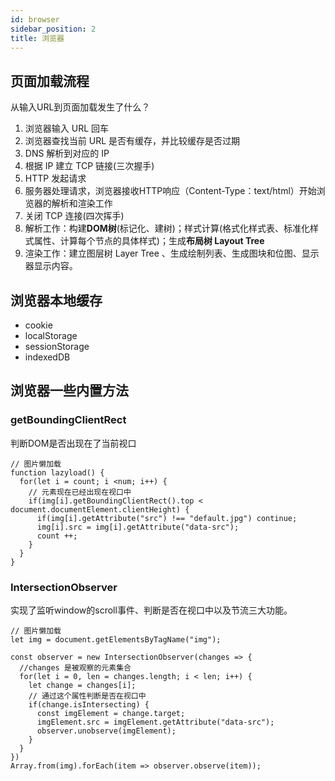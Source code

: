 ```yaml
---
id: browser
sidebar_position: 2
title: 浏览器
---
```


## 页面加载流程
从输入URL到页面加载发生了什么？
1. 浏览器输入 URL 回车
2. 浏览器查找当前 URL 是否有缓存，并比较缓存是否过期
3. DNS 解析到对应的 IP
4. 根据 IP 建立 TCP 链接(三次握手)
5. HTTP 发起请求
6. 服务器处理请求，浏览器接收HTTP响应（Content-Type：text/html）开始浏览器的解析和渲染工作
7. 关闭 TCP 连接(四次挥手)
8. 解析工作：构建**DOM树**(标记化、建树)；样式计算(格式化样式表、标准化样式属性、计算每个节点的具体样式)；生成**布局树 Layout Tree**
9. 渲染工作：建立图层树 Layer Tree 、生成绘制列表、生成图块和位图、显示器显示内容。

## 浏览器本地缓存
- cookie
- localStorage
- sessionStorage
- indexedDB

## 浏览器一些内置方法
### getBoundingClientRect
判断DOM是否出现在了当前视口
```
// 图片懒加载
function lazyload() {
  for(let i = count; i <num; i++) {
    // 元素现在已经出现在视口中
    if(img[i].getBoundingClientRect().top < document.documentElement.clientHeight) {
      if(img[i].getAttribute("src") !== "default.jpg") continue;
      img[i].src = img[i].getAttribute("data-src");
      count ++;
    }
  }
}
```
### IntersectionObserver
实现了监听window的scroll事件、判断是否在视口中以及节流三大功能。
```
// 图片懒加载
let img = document.getElementsByTagName("img");

const observer = new IntersectionObserver(changes => {
  //changes 是被观察的元素集合
  for(let i = 0, len = changes.length; i < len; i++) {
    let change = changes[i];
    // 通过这个属性判断是否在视口中
    if(change.isIntersecting) {
      const imgElement = change.target;
      imgElement.src = imgElement.getAttribute("data-src");
      observer.unobserve(imgElement);
    }
  }
})
Array.from(img).forEach(item => observer.observe(item));
```
